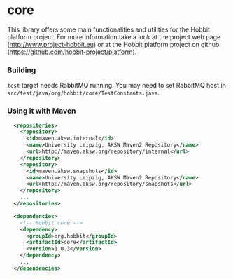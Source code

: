 # core
This library offers some main functionalities and utilities for the Hobbit platform project. For more information take a look at the project web page (http://www.project-hobbit.eu) or at the Hobbit platform project on github (https://github.com/hobbit-project/platform).

### Building

`test` target needs RabbitMQ running. You may need to set RabbitMQ host in `src/test/java/org/hobbit/core/TestConstants.java`.

### Using it with Maven

```xml
  <repositories>
    <repository>
      <id>maven.aksw.internal</id>
      <name>University Leipzig, AKSW Maven2 Repository</name>
      <url>http://maven.aksw.org/repository/internal</url>
    </repository>
    <repository>
      <id>maven.aksw.snapshots</id>
      <name>University Leipzig, AKSW Maven2 Repository</name>
      <url>http://maven.aksw.org/repository/snapshots</url>
    </repository>
    ...
  </repositories>

  <dependencies>
    <!-- Hobbit core -->
    <dependency>
      <groupId>org.hobbit</groupId>
      <artifactId>core</artifactId>
      <version>1.0.3</version>
    </dependency>
    ...
  </dependencies>
```
